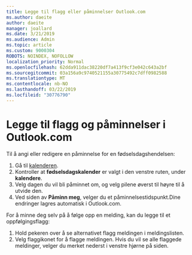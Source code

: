 ```yaml
---
title: Legge til flagg eller påminnelser Outlook.com
ms.author: daeite
author: daeite
manager: joallard
ms.date: 3/21/2019
ms.audience: Admin
ms.topic: article
ms.custom: 9000304
ROBOTS: NOINDEX, NOFOLLOW
localization_priority: Normal
ms.openlocfilehash: 62dda911dac38220df7a413f9cf3e042c643a2bf
ms.sourcegitcommit: 03a156a9c9740521155a30775492c7dff0982588
ms.translationtype: MT
ms.contentlocale: nb-NO
ms.lasthandoff: 03/22/2019
ms.locfileid: "30776790"
---
```

# <a name="adding-flags-and-reminders-in-outlookcom"></a>Legge til flagg og påminnelser i Outlook.com

Til å angi eller redigere en påminnelse for en fødselsdagshendelsen:

1. Gå til [kalenderen](https://outlook.live.com/calendar/).
1. Kontroller at **fødselsdagskalender** er valgt i den venstre ruten, under **kalendere**.
1. Velg dagen du vil bli påminnet om, og velg pilene øverst til høyre til å utvide den.
1. Ved siden av **Påminn meg**, velger du et påminnelsestidspunkt.Dine endringer lagres automatisk i Outlook.com.

For å minne deg selv på å følge opp en melding, kan du legge til et oppfølgingsflagg:

1. Hold pekeren over å se alternativet flagg meldingen i meldingslisten.
1. Velg flaggikonet for å flagge meldingen. Hvis du vil se alle flaggede meldinger, velger du merket nederst i venstre hjørne på siden.
